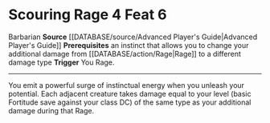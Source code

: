 ﻿---
actions: '[free-action]'
feat: Scouring Rage
id: '1612'
level: '6'
name: Scouring Rage
prerequisite: an instinct that allows you to change your additional damage from [[DATABASE/action/Rage|Rage]]
  to a different damage type
rarity: Common
source: '[[DATABASE/source/Advanced Player''s Guide|Advanced Player''s Guide]]'
trait:
- '[[DATABASE/trait/Barbarian|Barbarian]]'
trigger: You Rage.
type: Feat

---
# Scouring Rage <span class="action-icon">4</span> <span class="item-type">Feat 6</span>

<span class="item-trait">Barbarian</span>
**Source** [[DATABASE/source/Advanced Player's Guide|Advanced Player's Guide]] 
**Prerequisites** an instinct that allows you to change your additional damage from [[DATABASE/action/Rage|Rage]] to a different damage type
**Trigger** You Rage.

---
You emit a powerful surge of instinctual energy when you unleash your potential. Each adjacent creature takes damage equal to your level (basic Fortitude save against your class DC) of the same type as your additional damage during that Rage.